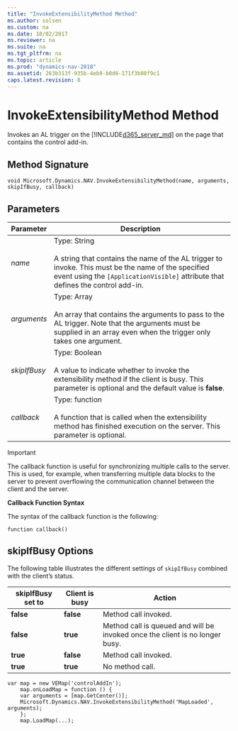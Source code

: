 ```yaml
---
title: "InvokeExtensibilityMethod Method"
ms.author: solsen
ms.custom: na
ms.date: 10/02/2017
ms.reviewer: na
ms.suite: na
ms.tgt_pltfrm: na
ms.topic: article
ms.prod: "dynamics-nav-2018"
ms.assetid: 263b313f-935b-4eb9-b0d6-171f3b08f9c1
caps.latest.revision: 8
---
```


# InvokeExtensibilityMethod Method
Invokes an AL trigger on the [!INCLUDE[d365_server_md](includes/d365_server_md.md)] on the page that contains the control add-in.  
  
## Method Signature  
 `void Microsoft.Dynamics.NAV.InvokeExtensibilityMethod(name, arguments, skipIfBusy, callback)`  
  
## Parameters  
  
|Parameter|Description|  
|---------------|-----------------|  
|*name*|Type: String<br /><br /> A string that contains the name of the AL trigger to invoke. This must be the name of the specified event using the `[ApplicationVisible]` attribute that defines the control add-in.|  
|*arguments*|Type: Array<br /><br /> An array that contains the arguments to pass to the AL trigger. Note that the arguments must be supplied in an array even when the trigger only takes one argument.|  
|*skipIfBusy*|Type: Boolean<br /><br /> A value to indicate whether to invoke the extensibility method if the client is busy. This parameter is optional and the default value is **false**.|  
|*callback*|Type: function<br /><br /> A function that is called when the extensibility method has finished execution on the server. This parameter is optional.|  
  
> [!IMPORTANT]  
>  The callback function is useful for synchronizing multiple calls to the server. This is used, for example, when transferring multiple data blocks to the server to prevent overflowing the communication channel between the client and the server.  
  
 **Callback Function Syntax**  
  
 The syntax of the callback function is the following:  
  
 `function callback()`  
  
## skipIfBusy Options  
 The following table illustrates the different settings of `skipIfBusy` combined with the client’s status.  
  
|skipIfBusy set to|Client is busy|Action|  
|-----------------------|--------------------|------------|  
|**false**|**false**|Method call invoked.|  
|**false**|**true**|Method call is queued and will be invoked once the client is no longer busy.|  
|**true**|**false**|Method call invoked.|  
|**true**|**true**|No method call.|  

 <!-- 
## Example  
 For a detailed code example, see [Walkthrough: Creating and Using a Client Control Add-in](Walkthrough--Creating-and-Using-a-Client-Control-Add-in.md)  -->
  
```  
var map = new VEMap('controlAddIn');  
    map.onLoadMap = function () {  
    var arguments = [map.GetCenter()];  
    Microsoft.Dynamics.NAV.InvokeExtensibilityMethod('MapLoaded', arguments);  
    };  
    map.LoadMap(...);  
```